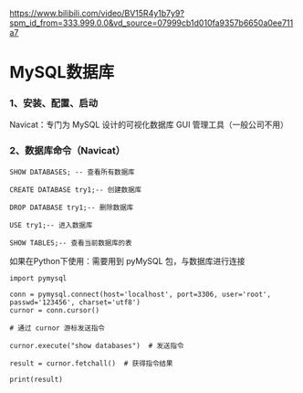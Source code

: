 https://www.bilibili.com/video/BV15R4y1b7y9?spm_id_from=333.999.0.0&vd_source=07999cb1d010fa9357b6650a0ee711a7

# MySQL数据库

### 1、安装、配置、启动

Navicat：专门为 MySQL 设计的可视化数据库 GUI 管理工具（一般公司不用）

### 2、数据库命令（Navicat）
```
SHOW DATABASES; -- 查看所有数据库

CREATE DATABASE try1;-- 创建数据库

DROP DATABASE try1;-- 删除数据库

USE try1;-- 进入数据库

SHOW TABLES;-- 查看当前数据库的表

```

如果在Python下使用：需要用到 pyMySQL 包，与数据库进行连接

```
import pymysql

conn = pymysql.connect(host='localhost', port=3306, user='root', passwd='123456', charset='utf8')
curnor = conn.cursor()

# 通过 curnor 游标发送指令

curnor.execute("show databases")  # 发送指令

result = curnor.fetchall()  # 获得指令结果

print(result)

```
